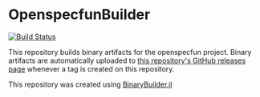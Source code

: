 # OpenspecfunBuilder

[![Build Status](https://travis-ci.org/JuliaMath/OpenspecfunBuilder.svg?branch=master)](https://travis-ci.org/JuliaMath/OpenspecfunBuilder)

This repository builds binary artifacts for the openspecfun project. Binary artifacts are automatically uploaded to
[this repository's GitHub releases page](https://github.com/JuliaMath/OpenspecfunBuilder/releases) whenever a tag is created
on this repository.

This repository was created using [BinaryBuilder.jl](https://github.com/JuliaPackaging/BinaryBuilder.jl)
